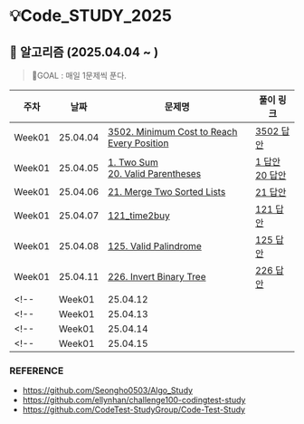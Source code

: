 # 💡Code_STUDY_2025

## 🎇 알고리즘 (2025.04.04 ~ )
>
> 🎯GOAL : 매일 1문제씩 푼다.
>

|          주차          |    날짜      |문제명                                                      |       풀이 링크         |
| --------------- | --------------- | ------------------------------------------------------------ | -------- |
| Week01 | 25.04.04<br /> |[3502. Minimum Cost to Reach Every Position](https://leetcode.com/contest/weekly-contest-443/problems/minimum-cost-to-reach-every-position/) | <a href=".\weekly_leet\443.cpp">3502 답안</a> |
| Week01 | 25.04.05<br /> |[1. Two Sum](https://leetcode.com/problems/two-sum/description/)</br>[20. Valid Parentheses](https://leetcode.com/problems/valid-parentheses/description/) | <a href=".\grind75\1_twosum.cpp">1 답안</a> <br/>  <a href=".\grind75\20_valid_parentheses.cpp">20 답안</a> |
| Week01 | 25.04.06<br /> |[21. Merge Two Sorted Lists](https://leetcode.com/problems/merge-two-sorted-lists/description/) | <a href=".\grind75\21_merge_two_sortedlists.cpp"> 21 답안</a> | 
| Week01 | 25.04.07<br /> |[121_time2buy](https://leetcode.com/problems/best-time-to-buy-and-sell-stock/description/) | <a href=".\grind75\121_time2buy.cpp"> 121 답안</a> |
| Week01 | 25.04.08<br /> |[125. Valid Palindrome](https://leetcode.com/problems/valid-palindrome/description/) | <a href=".\grind75\125_valid_palindrome.cpp"> 125 답안</a> |
| Week01 | 25.04.11<br /> |[226. Invert Binary Tree](https://leetcode.com/problems/invert-binary-tree/description/) | <a href="./grind75/binary_tree.cpp"> 226 답안</a> |
<!--| Week01 | 25.04.12<br /> |[]() | <a href=".\grind75\">  답안</a> | -->
<!--| Week01 | 25.04.13<br /> |[]() | <a href=".\grind75\">  답안</a> | -->
<!--| Week01 | 25.04.14<br /> |[]() | <a href=".\grind75\">  답안</a> | -->
<!--| Week01 | 25.04.15<br /> |[]() | <a href=".\grind75\">  답안</a> | -->




### REFERENCE
- https://github.com/Seongho0503/Algo_Study
- https://github.com/ellynhan/challenge100-codingtest-study
- https://github.com/CodeTest-StudyGroup/Code-Test-Study
